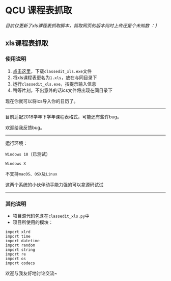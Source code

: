 # QCU 课程表抓取

*目前仅更新了xls课程表抓取脚本，抓取网页的版本何时上传还是个未知数 ：）*

## xls课程表抓取

### 使用说明

1. [点击这里](https://raw.githubusercontent.com/smilonely/ClassCatch/master/classedit_xls.exe)，下载`classedit_xls.exe`文件
2. 将xls课程表更名为`1.xls`，放在与同目录下
3. 运行`classedit_xls.exe`，按提示输入信息
4. 稍等片刻，不出意外的话ics文件将出现在同目录下

现在你就可以将ics导入你的日历了。

------

目前适配2018学年下学年课程表格式，可能还有些许bug。

欢迎给我反馈bug。

------

运行环境：

`Windows 10`（已测试）

`Windows X`

不支持`macOS`、`OSX`及`Linux`

这两个系统的小伙伴动手能力强的可以拿源码试试

------



### 其他说明

- 项目源代码包含在`classedit_xls.py`中
- 项目所使用的模块：

```
import xlrd
import time
import datetime
import random
import string
import re
import os
import codecs
```



欢迎与我友好地讨论交流~